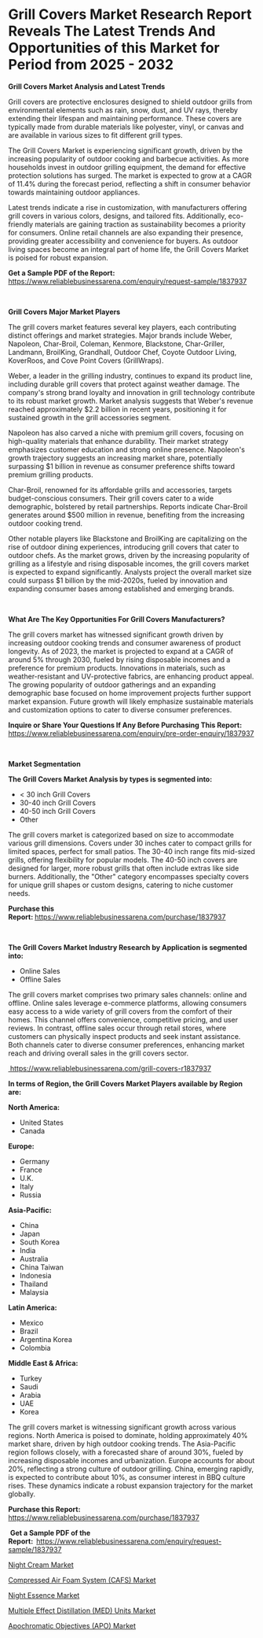 <p><h1>Grill Covers Market Research Report Reveals The Latest Trends And Opportunities of this Market for Period from 2025 - 2032</h1></p><p><strong>Grill Covers Market Analysis and Latest Trends</strong></p>
<p><p>Grill covers are protective enclosures designed to shield outdoor grills from environmental elements such as rain, snow, dust, and UV rays, thereby extending their lifespan and maintaining performance. These covers are typically made from durable materials like polyester, vinyl, or canvas and are available in various sizes to fit different grill types.</p><p>The Grill Covers Market is experiencing significant growth, driven by the increasing popularity of outdoor cooking and barbecue activities. As more households invest in outdoor grilling equipment, the demand for effective protection solutions has surged. The market is expected to grow at a CAGR of 11.4% during the forecast period, reflecting a shift in consumer behavior towards maintaining outdoor appliances.</p><p>Latest trends indicate a rise in customization, with manufacturers offering grill covers in various colors, designs, and tailored fits. Additionally, eco-friendly materials are gaining traction as sustainability becomes a priority for consumers. Online retail channels are also expanding their presence, providing greater accessibility and convenience for buyers. As outdoor living spaces become an integral part of home life, the Grill Covers Market is poised for robust expansion.</p></p>
<p><strong>Get a Sample PDF of the Report:&nbsp;</strong> <a href="https://www.reliablebusinessarena.com/enquiry/request-sample/1837937?utm_campaign=2563&utm_medium=2&utm_source=Github&utm_content=ia&utm_term=04042025&utm_id=grill-covers">https://www.reliablebusinessarena.com/enquiry/request-sample/1837937</a></p>
<p>&nbsp;</p>
<p><strong>Grill Covers Major Market Players</strong></p>
<p><p>The grill covers market features several key players, each contributing distinct offerings and market strategies. Major brands include Weber, Napoleon, Char-Broil, Coleman, Kenmore, Blackstone, Char-Griller, Landmann, BroilKing, Grandhall, Outdoor Chef, Coyote Outdoor Living, KoverRoos, and Cove Point Covers (GrillWraps).</p><p>Weber, a leader in the grilling industry, continues to expand its product line, including durable grill covers that protect against weather damage. The company's strong brand loyalty and innovation in grill technology contribute to its robust market growth. Market analysis suggests that Weber's revenue reached approximately $2.2 billion in recent years, positioning it for sustained growth in the grill accessories segment.</p><p>Napoleon has also carved a niche with premium grill covers, focusing on high-quality materials that enhance durability. Their market strategy emphasizes customer education and strong online presence. Napoleon's growth trajectory suggests an increasing market share, potentially surpassing $1 billion in revenue as consumer preference shifts toward premium grilling products.</p><p>Char-Broil, renowned for its affordable grills and accessories, targets budget-conscious consumers. Their grill covers cater to a wide demographic, bolstered by retail partnerships. Reports indicate Char-Broil generates around $500 million in revenue, benefiting from the increasing outdoor cooking trend.</p><p>Other notable players like Blackstone and BroilKing are capitalizing on the rise of outdoor dining experiences, introducing grill covers that cater to outdoor chefs. As the market grows, driven by the increasing popularity of grilling as a lifestyle and rising disposable incomes, the grill covers market is expected to expand significantly. Analysts project the overall market size could surpass $1 billion by the mid-2020s, fueled by innovation and expanding consumer bases among established and emerging brands.</p></p>
<p>&nbsp;</p>
<p><strong>What Are The Key Opportunities For Grill Covers Manufacturers?</strong></p>
<p><p>The grill covers market has witnessed significant growth driven by increasing outdoor cooking trends and consumer awareness of product longevity. As of 2023, the market is projected to expand at a CAGR of around 5% through 2030, fueled by rising disposable incomes and a preference for premium products. Innovations in materials, such as weather-resistant and UV-protective fabrics, are enhancing product appeal. The growing popularity of outdoor gatherings and an expanding demographic base focused on home improvement projects further support market expansion. Future growth will likely emphasize sustainable materials and customization options to cater to diverse consumer preferences.</p></p>
<p><strong>Inquire or Share Your Questions If Any Before Purchasing This Report:</strong> <a href="https://www.reliablebusinessarena.com/enquiry/pre-order-enquiry/1837937?utm_campaign=2563&utm_medium=2&utm_source=Github&utm_content=ia&utm_term=04042025&utm_id=grill-covers">https://www.reliablebusinessarena.com/enquiry/pre-order-enquiry/1837937</a></p>
<p>&nbsp;</p>
<p><strong>Market Segmentation</strong></p>
<p><strong>The Grill Covers Market Analysis by types is segmented into:</strong></p>
<p><ul><li>< 30 inch Grill Covers</li><li>30-40 inch Grill Covers</li><li>40-50 inch Grill Covers</li><li>Other</li></ul></p>
<p><p>The grill covers market is categorized based on size to accommodate various grill dimensions. Covers under 30 inches cater to compact grills for limited spaces, perfect for small patios. The 30-40 inch range fits mid-sized grills, offering flexibility for popular models. The 40-50 inch covers are designed for larger, more robust grills that often include extras like side burners. Additionally, the "Other" category encompasses specialty covers for unique grill shapes or custom designs, catering to niche customer needs.</p></p>
<p><strong>Purchase this Report:&nbsp;</strong><a href="https://www.reliablebusinessarena.com/purchase/1837937?utm_campaign=2563&utm_medium=2&utm_source=Github&utm_content=ia&utm_term=04042025&utm_id=grill-covers">https://www.reliablebusinessarena.com/purchase/1837937</a></p>
<p>&nbsp;</p>
<p><strong>The Grill Covers Market Industry Research by Application is segmented into:</strong></p>
<p><ul><li>Online Sales</li><li>Offline Sales</li></ul></p>
<p><p>The grill covers market comprises two primary sales channels: online and offline. Online sales leverage e-commerce platforms, allowing consumers easy access to a wide variety of grill covers from the comfort of their homes. This channel offers convenience, competitive pricing, and user reviews. In contrast, offline sales occur through retail stores, where customers can physically inspect products and seek instant assistance. Both channels cater to diverse consumer preferences, enhancing market reach and driving overall sales in the grill covers sector.</p></p>
<p><a href="https://www.reliablebusinessarena.com/grill-covers-r1837937?utm_campaign=2563&utm_medium=2&utm_source=Github&utm_content=ia&utm_term=04042025&utm_id=grill-covers">&nbsp;https://www.reliablebusinessarena.com/grill-covers-r1837937</a></p>
<p><strong>In terms of Region, the Grill Covers Market Players available by Region are:</strong></p>
<p>
    <p> <strong> North America: </strong>
        <ul>
            <li>United States</li>
            <li>Canada</li>
        </ul>
        </p> 
    <p> <strong> Europe: </strong>
        <ul>
            <li>Germany</li>
            <li>France</li>
            <li>U.K.</li>
            <li>Italy</li>
            <li>Russia</li>
        </ul>
        </p> 
    <p> <strong> Asia-Pacific: </strong>
        <ul>
            <li>China</li>
            <li>Japan</li>
            <li>South Korea</li>
            <li>India</li>
            <li>Australia</li>
            <li>China Taiwan</li>
            <li>Indonesia</li>
            <li>Thailand</li>
            <li>Malaysia</li>
        </ul>
        </p> 
    <p> <strong> Latin America: </strong>
        <ul>
            <li>Mexico</li>
            <li>Brazil</li>
            <li>Argentina Korea</li>
            <li>Colombia</li>
        </ul>
        </p> 
    <p> <strong> Middle East & Africa: </strong>
        <ul>
            <li>Turkey</li>
            <li>Saudi</li>
            <li>Arabia</li>
            <li>UAE</li>
            <li>Korea</li>
        </ul>
    </p>
    </p>
<p><p>The grill covers market is witnessing significant growth across various regions. North America is poised to dominate, holding approximately 40% market share, driven by high outdoor cooking trends. The Asia-Pacific region follows closely, with a forecasted share of around 30%, fueled by increasing disposable incomes and urbanization. Europe accounts for about 20%, reflecting a strong culture of outdoor grilling. China, emerging rapidly, is expected to contribute about 10%, as consumer interest in BBQ culture rises. These dynamics indicate a robust expansion trajectory for the market globally.</p></p>
<p><strong>Purchase this Report: </strong><a href="https://www.reliablebusinessarena.com/purchase/1837937?utm_campaign=2563&utm_medium=2&utm_source=Github&utm_content=ia&utm_term=04042025&utm_id=grill-covers">https://www.reliablebusinessarena.com/purchase/1837937</a></p>
<p>&nbsp;<strong>Get a Sample PDF of the Report:&nbsp;&nbsp;</strong><a href="https://www.reliablebusinessarena.com/enquiry/request-sample/1837937?utm_campaign=2563&utm_medium=2&utm_source=Github&utm_content=ia&utm_term=04042025&utm_id=grill-covers">https://www.reliablebusinessarena.com/enquiry/request-sample/1837937</a></p>
<p><strong></strong></p>
<p><p><a href="https://github.com/GenaGaines34/Market-Research-Report-List-2/blob/main/night-cream-market.md?utm_campaign=2563&utm_medium=2&utm_source=Github&utm_content=ia&utm_term=04042025&utm_id=grill-covers">Night Cream Market</a></p><p><a href="https://www.linkedin.com/pulse/evaluating-compressed-air-foam-system-cafs-market-size-growth-dlise?utm_campaign=2563&utm_medium=2&utm_source=Github&utm_content=ia&utm_term=04042025&utm_id=grill-covers">Compressed Air Foam System (CAFS) Market</a></p><p><a href="https://github.com/edacruz6/Market-Research-Report-List-1/blob/main/night-essence-market.md?utm_campaign=2563&utm_medium=2&utm_source=Github&utm_content=ia&utm_term=04042025&utm_id=grill-covers">Night Essence Market</a></p><p><a href="https://www.linkedin.com/pulse/challenges-opportunities-multiple-effect-distillation-med-units-x4sve?utm_campaign=2563&utm_medium=2&utm_source=Github&utm_content=ia&utm_term=04042025&utm_id=grill-covers">Multiple Effect Distillation (MED) Units Market</a></p><p><a href="https://www.linkedin.com/pulse/in-depth-analysis-apochromatic-objectives-apo-market-projected-9u2ye?utm_campaign=2563&utm_medium=2&utm_source=Github&utm_content=ia&utm_term=04042025&utm_id=grill-covers">Apochromatic Objectives (APO) Market</a></p></p>